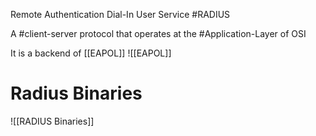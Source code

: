 Remote Authentication Dial-In User Service #RADIUS

A #client-server protocol that operates at the #Application-Layer of OSI

It is a backend of [[EAPOL]] ![[EAPOL]]

# Radius Binaries
![[RADIUS Binaries]]


